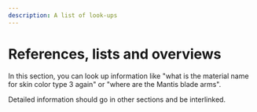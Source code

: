 ```yaml
---
description: A list of look-ups
---
```


# References, lists and overviews

In this section, you can look up information like "what is the material name for skin color type 3 again" or "where are the Mantis blade arms".&#x20;

Detailed information should go in other sections and be interlinked.
